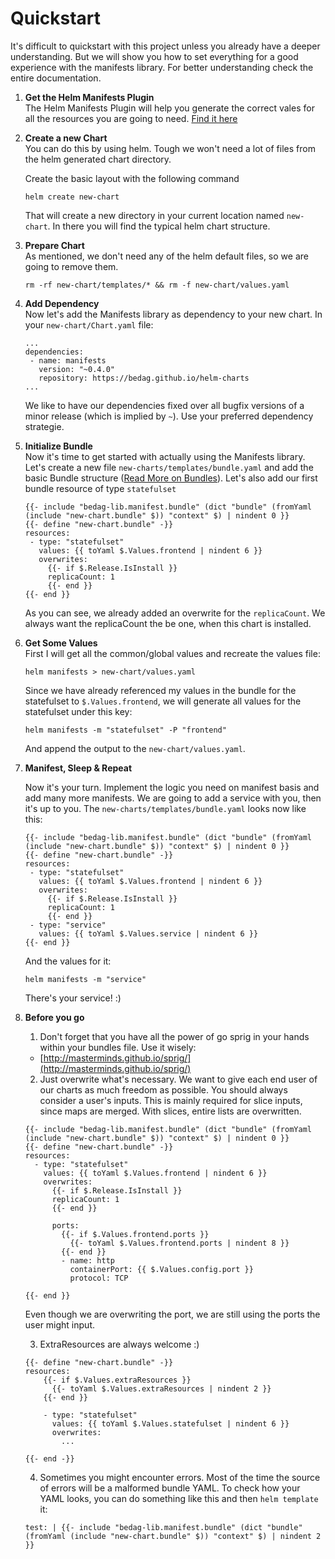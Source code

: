 # Quickstart

It's difficult to quickstart with this project unless you already have a deeper understanding. But we will show you how to set everything for a good experience with the manifests library. For better understanding check the entire documentation.

1. **Get the Helm Manifests Plugin**</br>
    The Helm Manifests Plugin will help you generate the correct vales for all the resources you are going to   need. [Find it here](https://github.com/bedag/helm-manifests-plugin)

2. **Create a new Chart**</br>
    You can do this by using helm. Tough we won't need a lot of files from the helm generated chart directory.

    Create the basic layout with the following command

    ```
    helm create new-chart
    ```

    That will create a new directory in your current location named `new-chart`. In there you will find the     typical helm chart structure.

3. **Prepare Chart**</br>
    As mentioned, we don't need any of the helm default files, so we are going to remove them.

    ```
    rm -rf new-chart/templates/* && rm -f new-chart/values.yaml
    ```

4. **Add Dependency**</br>
    Now let's add the Manifests library as dependency to your new chart. In your `new-chart/Chart.yaml` file:

    ```
    ...
    dependencies:
     - name: manifests
       version: "~0.4.0"
       repository: https://bedag.github.io/helm-charts
    ...
    ```

    We like to have our dependencies fixed over all bugfix versions of a minor release (which is implied by `~`).   Use your preferred dependency strategie.

5. **Initialize Bundle**</br>
    Now it's time to get started with actually using the Manifests library. Let's create a new file `new-charts/templates/bundle.yaml` and add the basic Bundle structure ([Read More on Bundles](./manifests/README.md#bundles)). Let's also add our first bundle resource of type `statefulset`

   ```
   {{- include "bedag-lib.manifest.bundle" (dict "bundle" (fromYaml (include "new-chart.bundle" $)) "context" $) | nindent 0 }}
   {{- define "new-chart.bundle" -}}
   resources:
    - type: "statefulset"
      values: {{ toYaml $.Values.frontend | nindent 6 }}
      overwrites:
        {{- if $.Release.IsInstall }}
        replicaCount: 1
        {{- end }}
   {{- end }}
   ```

   As you can see, we already added an overwrite for the `replicaCount`. We always want the replicaCount the be one, when this chart is installed.

6. **Get Some Values**</br>
    First I will get all the common/global values and recreate the values file:

    ```
    helm manifests > new-chart/values.yaml
    ```

    Since we have already referenced my values in the bundle for the statefulset to `$.Values.frontend`, we will generate all values for the statefulset under this key:

    ```
    helm manifests -m "statefulset" -P "frontend"
    ```

    And append the output to the `new-chart/values.yaml`.

7. **Manifest, Sleep & Repeat**

    Now it's your turn. Implement the logic you need on manifest basis and add many more manifests. We are going to add a service with you, then it's up to you. The `new-charts/templates/bundle.yaml` looks now like this:

   ```
   {{- include "bedag-lib.manifest.bundle" (dict "bundle" (fromYaml (include "new-chart.bundle" $)) "context" $) | nindent 0 }}
   {{- define "new-chart.bundle" -}}
   resources:
    - type: "statefulset"
      values: {{ toYaml $.Values.frontend | nindent 6 }}
      overwrites:
        {{- if $.Release.IsInstall }}
        replicaCount: 1
        {{- end }}
    - type: "service"
      values: {{ toYaml $.Values.service | nindent 6 }}
   {{- end }}
   ```

   And the values for it:

   ```
   helm manifests -m "service"
   ```

   There's your service! :)

8. **Before you go**</br>
   1. Don't forget that you have all the power of go sprig in your hands within your bundles file. Use it wisely:

     * [http://masterminds.github.io/sprig/](http://masterminds.github.io/sprig/)

   2. Just overwrite what's necessary. We want to give each end user of our charts as much freedom as possible. You should always consider a user's inputs. This is mainly required for slice inputs, since maps are merged. With slices, entire lists are overwritten.

    ```
    {{- include "bedag-lib.manifest.bundle" (dict "bundle" (fromYaml (include "new-chart.bundle" $)) "context" $) | nindent 0 }}
    {{- define "new-chart.bundle" -}}
    resources:
      - type: "statefulset"
        values: {{ toYaml $.Values.frontend | nindent 6 }}
        overwrites:
          {{- if $.Release.IsInstall }}
          replicaCount: 1
          {{- end }}

          ports:
            {{- if $.Values.frontend.ports }}
              {{- toYaml $.Values.frontend.ports | nindent 8 }}
            {{- end }}
            - name: http
              containerPort: {{ $.Values.config.port }}
              protocol: TCP

    {{- end }}
    ```
    Even though we are overwriting the port, we are still using the ports the user might input.

   3. ExtraResources are always welcome :)

    ```
    {{- define "new-chart.bundle" -}}
    resources:
        {{- if $.Values.extraResources }}
          {{- toYaml $.Values.extraResources | nindent 2 }}
        {{- end }}

        - type: "statefulset"
          values: {{ toYaml $.Values.statefulset | nindent 6 }}
          overwrites:
            ...

    {{- end -}}
    ```

   4. Sometimes you might encounter errors. Most of the time the source of errors will be a malformed bundle YAML. To check how your YAML looks, you can do something like this and then `helm template` it:

    ```
   test: | {{- include "bedag-lib.manifest.bundle" (dict "bundle" (fromYaml (include "new-chart.bundle" $)) "context" $) | nindent 2 }}
    ```
